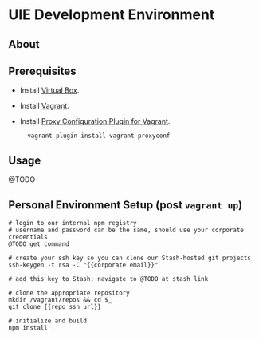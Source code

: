 UIE Development Environment
===========================

About
-----

Prerequisites
-------------
* Install [Virtual Box](https://www.virtualbox.org/wiki/Downloads).
* Install [Vagrant](https://www.vagrantup.com/downloads.html).
* Install [Proxy Configuration Plugin for Vagrant](http://tmatilai.github.io/vagrant-proxyconf/).

        vagrant plugin install vagrant-proxyconf


Usage
-----
@TODO

Personal Environment Setup (post `vagrant up`)
----------------------------------------------

    # login to our internal npm registry
    # username and password can be the same, should use your corporate credentials
    @TODO get command

    # create your ssh key so you can clone our Stash-hosted git projects
    ssh-keygen -t rsa -C "{{corporate email}}"

    # add this key to Stash; navigate to @TODO at stash link

    # clone the appropriate repository
    mkdir /vagrant/repos && cd $_
    git clone {{repo ssh url}}

    # initialize and build
    npm install .

